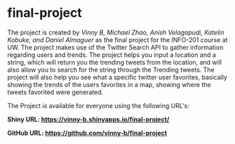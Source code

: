# final-project

The project is created by *Vinny B, Michael Zhao, Anish Velagapudi, Katelin Kobuke, and Daniel Almaguer* as the final project for the INFO-201 course at UW. The project makes use of the Twitter Search API to gather information regarding users and trends. The project helps you input a location and a string, which will return you the trending tweets from the location, and will also allow you to search for the string through the Trending tweets. The project will also help you see what a specific twitter user favorites, basically showing the trends of the users favorites in a map, showing where the tweets favorited were generated. 

The Project is available for everyone using the following URL's:

**Shiny URL: https://vinny-b.shinyapps.io/final-project/**

**GitHub URL: https://github.com/vinny-b/final-project**